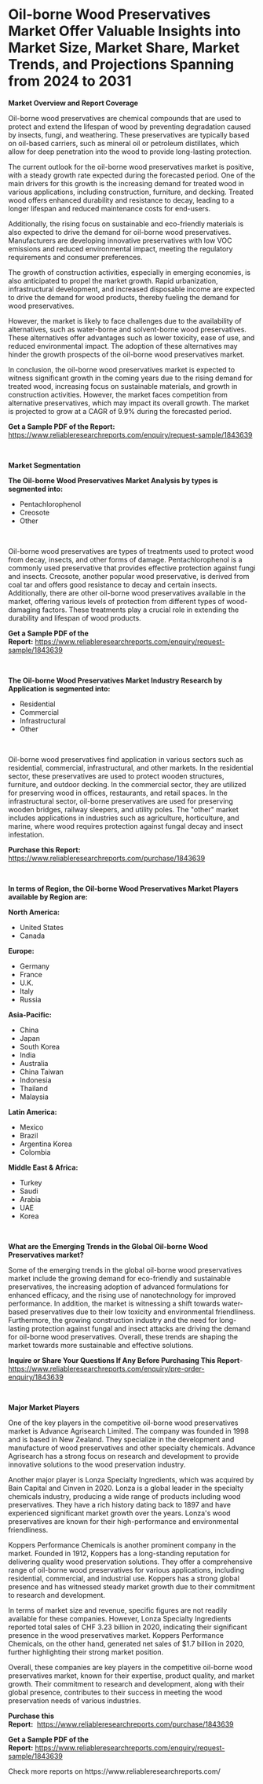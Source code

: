 <p><h1>Oil-borne Wood Preservatives Market Offer Valuable Insights into Market Size, Market Share, Market Trends, and Projections Spanning from 2024 to 2031</h1></p><p><strong>Market Overview and Report Coverage</strong></p>
<p><p>Oil-borne wood preservatives are chemical compounds that are used to protect and extend the lifespan of wood by preventing degradation caused by insects, fungi, and weathering. These preservatives are typically based on oil-based carriers, such as mineral oil or petroleum distillates, which allow for deep penetration into the wood to provide long-lasting protection.</p><p>The current outlook for the oil-borne wood preservatives market is positive, with a steady growth rate expected during the forecasted period. One of the main drivers for this growth is the increasing demand for treated wood in various applications, including construction, furniture, and decking. Treated wood offers enhanced durability and resistance to decay, leading to a longer lifespan and reduced maintenance costs for end-users.</p><p>Additionally, the rising focus on sustainable and eco-friendly materials is also expected to drive the demand for oil-borne wood preservatives. Manufacturers are developing innovative preservatives with low VOC emissions and reduced environmental impact, meeting the regulatory requirements and consumer preferences.</p><p>The growth of construction activities, especially in emerging economies, is also anticipated to propel the market growth. Rapid urbanization, infrastructural development, and increased disposable income are expected to drive the demand for wood products, thereby fueling the demand for wood preservatives.</p><p>However, the market is likely to face challenges due to the availability of alternatives, such as water-borne and solvent-borne wood preservatives. These alternatives offer advantages such as lower toxicity, ease of use, and reduced environmental impact. The adoption of these alternatives may hinder the growth prospects of the oil-borne wood preservatives market.</p><p>In conclusion, the oil-borne wood preservatives market is expected to witness significant growth in the coming years due to the rising demand for treated wood, increasing focus on sustainable materials, and growth in construction activities. However, the market faces competition from alternative preservatives, which may impact its overall growth. The market is projected to grow at a CAGR of 9.9% during the forecasted period.</p></p>
<p><strong>Get a Sample PDF of the Report:</strong> <a href="https://www.reliableresearchreports.com/enquiry/request-sample/1843639">https://www.reliableresearchreports.com/enquiry/request-sample/1843639</a></p>
<p>&nbsp;</p>
<p><strong>Market Segmentation</strong></p>
<p><strong>The Oil-borne Wood Preservatives Market Analysis by types is segmented into:</strong></p>
<p><ul><li>Pentachlorophenol</li><li>Creosote</li><li>Other</li></ul></p>
<p>&nbsp;</p>
<p><p>Oil-borne wood preservatives are types of treatments used to protect wood from decay, insects, and other forms of damage. Pentachlorophenol is a commonly used preservative that provides effective protection against fungi and insects. Creosote, another popular wood preservative, is derived from coal tar and offers good resistance to decay and certain insects. Additionally, there are other oil-borne wood preservatives available in the market, offering various levels of protection from different types of wood-damaging factors. These treatments play a crucial role in extending the durability and lifespan of wood products.</p></p>
<p><strong>Get a Sample PDF of the Report:</strong>&nbsp;<a href="https://www.reliableresearchreports.com/enquiry/request-sample/1843639">https://www.reliableresearchreports.com/enquiry/request-sample/1843639</a></p>
<p>&nbsp;</p>
<p><strong>The Oil-borne Wood Preservatives Market Industry Research by Application is segmented into:</strong></p>
<p><ul><li>Residential</li><li>Commercial</li><li>Infrastructural</li><li>Other</li></ul></p>
<p>&nbsp;</p>
<p><p>Oil-borne wood preservatives find application in various sectors such as residential, commercial, infrastructural, and other markets. In the residential sector, these preservatives are used to protect wooden structures, furniture, and outdoor decking. In the commercial sector, they are utilized for preserving wood in offices, restaurants, and retail spaces. In the infrastructural sector, oil-borne preservatives are used for preserving wooden bridges, railway sleepers, and utility poles. The "other" market includes applications in industries such as agriculture, horticulture, and marine, where wood requires protection against fungal decay and insect infestation.</p></p>
<p><strong>Purchase this Report:</strong>&nbsp; <a href="https://www.reliableresearchreports.com/purchase/1843639">https://www.reliableresearchreports.com/purchase/1843639</a></p>
<p>&nbsp;</p>
<p><strong>In terms of Region, the Oil-borne Wood Preservatives Market Players available by Region are:</strong></p>
<p>
    <p> <strong> North America: </strong>
        <ul>
            <li>United States</li>
            <li>Canada</li>
        </ul>
        </p> 
    <p> <strong> Europe: </strong>
        <ul>
            <li>Germany</li>
            <li>France</li>
            <li>U.K.</li>
            <li>Italy</li>
            <li>Russia</li>
        </ul>
        </p> 
    <p> <strong> Asia-Pacific: </strong>
        <ul>
            <li>China</li>
            <li>Japan</li>
            <li>South Korea</li>
            <li>India</li>
            <li>Australia</li>
            <li>China Taiwan</li>
            <li>Indonesia</li>
            <li>Thailand</li>
            <li>Malaysia</li>
        </ul>
        </p> 
    <p> <strong> Latin America: </strong>
        <ul>
            <li>Mexico</li>
            <li>Brazil</li>
            <li>Argentina Korea</li>
            <li>Colombia</li>
        </ul>
        </p> 
    <p> <strong> Middle East & Africa: </strong>
        <ul>
            <li>Turkey</li>
            <li>Saudi</li>
            <li>Arabia</li>
            <li>UAE</li>
            <li>Korea</li>
        </ul>
    </p>
    </p>
<p>&nbsp;</p>
<p><strong>What are the Emerging Trends in the Global Oil-borne Wood Preservatives market?</strong></p>
<p><p>Some of the emerging trends in the global oil-borne wood preservatives market include the growing demand for eco-friendly and sustainable preservatives, the increasing adoption of advanced formulations for enhanced efficacy, and the rising use of nanotechnology for improved performance. In addition, the market is witnessing a shift towards water-based preservatives due to their low toxicity and environmental friendliness. Furthermore, the growing construction industry and the need for long-lasting protection against fungal and insect attacks are driving the demand for oil-borne wood preservatives. Overall, these trends are shaping the market towards more sustainable and effective solutions.</p></p>
<p><strong>Inquire or Share Your Questions If Any Before Purchasing This Report</strong>- <a href="https://www.reliableresearchreports.com/enquiry/pre-order-enquiry/1843639">https://www.reliableresearchreports.com/enquiry/pre-order-enquiry/1843639</a></p>
<p>&nbsp;</p>
<p><strong>Major Market Players</strong></p>
<p><p>One of the key players in the competitive oil-borne wood preservatives market is Advance Agrisearch Limited. The company was founded in 1998 and is based in New Zealand. They specialize in the development and manufacture of wood preservatives and other specialty chemicals. Advance Agrisearch has a strong focus on research and development to provide innovative solutions to the wood preservation industry.</p><p>Another major player is Lonza Specialty Ingredients, which was acquired by Bain Capital and Cinven in 2020. Lonza is a global leader in the specialty chemicals industry, producing a wide range of products including wood preservatives. They have a rich history dating back to 1897 and have experienced significant market growth over the years. Lonza's wood preservatives are known for their high-performance and environmental friendliness.</p><p>Koppers Performance Chemicals is another prominent company in the market. Founded in 1912, Koppers has a long-standing reputation for delivering quality wood preservation solutions. They offer a comprehensive range of oil-borne wood preservatives for various applications, including residential, commercial, and industrial use. Koppers has a strong global presence and has witnessed steady market growth due to their commitment to research and development.</p><p>In terms of market size and revenue, specific figures are not readily available for these companies. However, Lonza Specialty Ingredients reported total sales of CHF 3.23 billion in 2020, indicating their significant presence in the wood preservatives market. Koppers Performance Chemicals, on the other hand, generated net sales of $1.7 billion in 2020, further highlighting their strong market position.</p><p>Overall, these companies are key players in the competitive oil-borne wood preservatives market, known for their expertise, product quality, and market growth. Their commitment to research and development, along with their global presence, contributes to their success in meeting the wood preservation needs of various industries.</p></p>
<p><strong>Purchase this Report:</strong>&nbsp;&nbsp;<a href="https://www.reliableresearchreports.com/purchase/1843639">https://www.reliableresearchreports.com/purchase/1843639</a></p>
<p></p>
<p><strong>Get a Sample PDF of the Report:</strong>&nbsp;<a href="https://www.reliableresearchreports.com/enquiry/request-sample/1843639">https://www.reliableresearchreports.com/enquiry/request-sample/1843639</a></p>
<p>Check more reports on https://www.reliableresearchreports.com/</p>